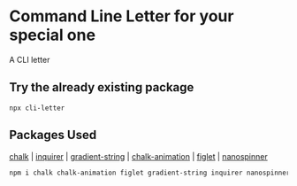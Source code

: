 # Command Line Letter for your special one

A CLI letter

## Try the already existing package

```
npx cli-letter
```

## Packages Used

[chalk](https://github.com/chalk/chalk) | 
[inquirer](https://github.com/SBoudrias/Inquirer.js) |
[gradient-string](https://github.com/bokub/gradient-string) |
[chalk-animation](https://github.com/bokub/chalk-animation) |
[figlet](https://github.com/patorjk/figlet.js) |
[nanospinner](https://github.com/usmanyunusov/nanospinner)


```sh
npm i chalk chalk-animation figlet gradient-string inquirer nanospinner
```